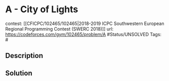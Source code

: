 # A - City of Lights

contest: [[CFICPC/102465/102465|2018-2019 ICPC Southwestern European Regional Programming Contest (SWERC 2018)]]
url: https://codeforces.com/gym/102465/problem/A
#Status/UNSOLVED
Tags: #

## Description

## Solution

